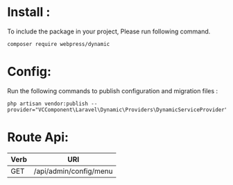 # Install :

To include the package in your project, Please run following command.

```
composer require webpress/dynamic
```

# Config:

Run the following commands to publish configuration and migration files :
```
php artisan vendor:publish --provider="VCComponent\Laravel\Dynamic\Providers\DynamicServiceProvider"
```



# Route Api:

| Verb | URI                                 |
| ---- | ------------------------------------|
| GET  |      /api/admin/config/menu         |

